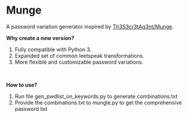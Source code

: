 # Munge
A password variation generator inspired by [Th3S3cr3tAg3nt/Munge](https://github.com/Th3S3cr3tAg3nt/Munge).
<br>

**Why create a new version?**
1. Fully compatible with Python 3.
2. Expanded set of common leetspeak transformations.
3. More flexible and customizable password variations.
<br>

**How to use?**
1. Run file gen_pwdlist_on_keywords.py to generate combinations.txt
3. Provide the combinations.txt to mungle.py to get the comprehensive password list

